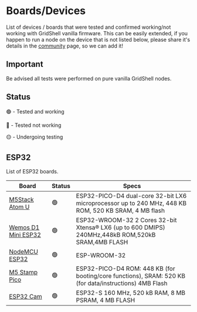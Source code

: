 # Boards/Devices  

List of devices / boards that were tested and confirmed working/not working with GridShell vanilla firmware.
This can be easily extended, if you happen to run a node on the device that is not listed below, please share it's details in the [community](https://github.com/invpe/GridShell/issues) page, so we can add it!

## Important

Be advised all tests were performed on pure vanilla GridShell nodes.

## Status 

🟢 - Tested and working

🔴 - Tested not working

🟡 - Undergoing testing

## ESP32
List of ESP32 boards.

| Board  | Status | Specs |
| ------------- | ------------- | ------------- |
| [M5Stack Atom U](https://shop.m5stack.com/products/atomu-esp32-development-kit-with-usb-a)  | 🟢  | ESP32-PICO-D4 dual-core 32-bit LX6 microprocessor up to 240 MHz, 448 KB ROM, 520 KB SRAM, 4 MB flash |
| [Wemos D1 Mini ESP32](https://nettigo.pl/products/modul-wifi-bluetooth-esp32-d1-mini)  | 🟢  | ESP32-WROOM-32 2 Cores 32-bit Xtensa® LX6 (up to 600 DMIPS) 240MHz,448kB ROM,520kB SRAM,4MB FLASH |
| [NodeMCU ESP32](https://botland.store/esp32-wifi-and-bt-modules/8893-esp32-wifi-bt-42-platform-with-module-5904422337438.html)  | 🟢  |  ESP-WROOM-32 |
| [M5 Stamp Pico](https://shop.m5stack.com/products/m5stamp-pico-5pcs)  | 🟢  | ESP32-PICO-D4 ROM: 448 KB (for booting/core functions), SRAM: 520 KB (for data/instructions) 4MB Flash |
| [ESP32 Cam](https://sklep.msalamon.pl/produkt/esp32-cam/)  | 🟢  | ESP32-S 160 MHz, 520 kB RAM,  8 MB PSRAM, 4 MB FLASH|


